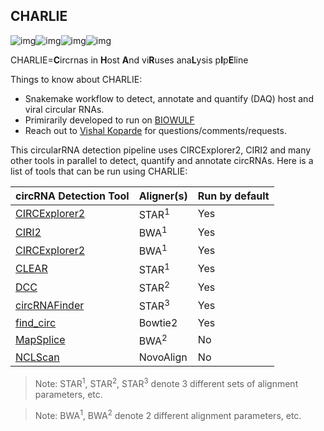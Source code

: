## CHARLIE

![img](https://img.shields.io/github/issues/kopardev/circRNA?style=for-the-badge)![img](https://img.shields.io/github/forks/kopardev/circRNA?style=for-the-badge)![img](https://img.shields.io/github/stars/kopardev/circRNA?style=for-the-badge)![img](https://img.shields.io/github/license/kopardev/circRNA?style=for-the-badge)

CHARLIE=**C**ircrnas in **H**ost **A**nd vi**R**uses ana**L**ysis p**I**p**E**line

Things to know about CHARLIE:

- Snakemake workflow to detect, annotate and quantify (DAQ) host and viral circular RNAs.
- Primirarily developed to run on [BIOWULF](https://hpc.nih.gov/)
- Reach out to [Vishal Koparde](mailto:vishal.koparde@nihgov) for questions/comments/requests.


This circularRNA detection pipeline uses CIRCExplorer2, CIRI2 and many other tools in parallel to detect, quantify and annotate circRNAs. Here is a list of tools that can be run using CHARLIE:

| circRNA Detection Tool | Aligner(s) | Run by default |
| ---------------------- | ---------- | -------------- |
| [CIRCExplorer2](https://github.com/YangLab/CIRCexplorer2)          | STAR<sup>1</sup>       | Yes            |
| [CIRI2](https://sourceforge.net/projects/ciri/files/CIRI2/)                  | BWA<sup>1</sup>        | Yes            |
| [CIRCExplorer2](https://github.com/YangLab/CIRCexplorer2)          | BWA<sup>1</sup>        | Yes            |
| [CLEAR](https://github.com/YangLab/CLEAR)                  | STAR<sup>1</sup>       | Yes            |
| [DCC](https://github.com/dieterich-lab/DCC)                    | STAR<sup>2</sup>       | Yes            |
| [circRNAFinder](https://github.com/bioxfu/circRNAFinder)          | STAR<sup>3</sup>       | Yes            |
| [find_circ](https://github.com/marvin-jens/find_circ)              | Bowtie2    | Yes            |
| [MapSplice](https://github.com/merckey/MapSplice2)              | BWA<sup>2</sup>        | No             |
| [NCLScan](https://github.com/TreesLab/NCLscan)                | NovoAlign  | No             |

> Note: STAR<sup>1</sup>, STAR<sup>2</sup>, STAR<sup>3</sup> denote 3 different sets of alignment parameters, etc.

> Note: BWA<sup>1</sup>, BWA<sup>2</sup> denote 2 different alignment parameters, etc.


<!-- ### References

<sup>1</sup>Zhang XO*, Dong R*, Zhang Y, Zhang JL, Luo Z, Zhang J, Chen LL, Yang L. Diverse alternative back-splicing and alternative splicing landscape of circular RNAs. *Genome Res*, 2016, 26:1277-1287 doi:10.1101/gr.202895.115

<sup>2</sup>Yuan Gao, Jinyang Zhang and Fangqing Zhao. Circular RNA identification based on multiple seed matching. Briefings in Bioinformatics (2017) doi: 10.1093/bib/bbx014.

<sup>3</sup>Ma XK, Wang MR, Liu CX, Dong R, Carmichael GG, Chen LL and Yang L. A CLEAR pipeline for direct comparison of circular and linear RNA expression. 2019, bioRxiv doi: 10.1101/668657 -->

